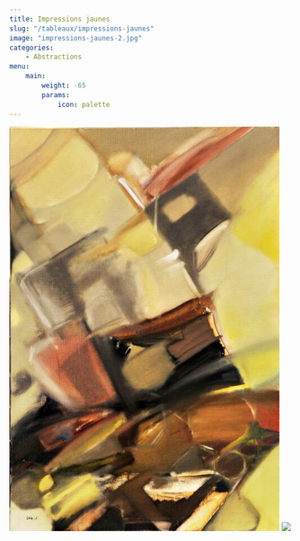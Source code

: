 ```yaml
---
title: Impressions jaunes 
slug: "/tableaux/impressions-jaunes"
image: "impressions-jaunes-2.jpg"
categories:
    - Abstractions
menu:
    main: 
        weight: -65
        params:
            icon: palette
---
```


![](impressions-jaunes-1.jpg) ![](impressions-jaunes-2.jpg)
